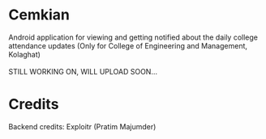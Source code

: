 # Cemkian
Android application for viewing and getting notified about the daily college attendance updates (Only for College of Engineering and Management, Kolaghat)<br><BR>
STILL WORKING ON, WILL UPLOAD SOON...

# Credits
Backend credits: Exploitr (Pratim Majumder)
